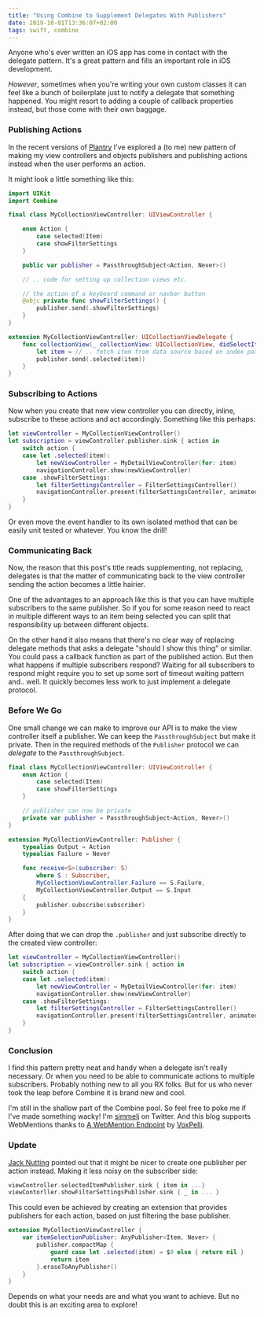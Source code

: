 ```yaml
---
title: "Using Combine to Supplement Delegates With Publishers"
date: 2019-10-01T13:36:07+02:00
tags: swift, combine
---
```


Anyone who's ever written an iOS app has come in contact with the delegate pattern. It's a great pattern and fills an important role in iOS development.

_However_, sometimes when you're writing your own custom classes it can feel like a bunch of boilerplate just to notify a delegate that something happened. You might resort to adding a couple of callback properties instead, but those come with their own baggage.

### Publishing Actions

In the recent versions of [Plantry](https://www.plantry.app) I've explored a (to me) new pattern of making my view controllers and objects publishers and publishing actions instead when the user performs an action.

It might look a little something like this:

```swift
import UIKit
import Combine

final class MyCollectionViewController: UIViewController {

    enum Action {
        case selected(Item)
        case showFilterSettings
    }

    public var publisher = PassthroughSubject<Action, Never>()

    // .. code for setting up collection views etc.

    // the action of a keyboard command or navbar button
    @objc private func showFilterSettings() {
        publisher.send(.showFilterSettings)
    }
}

extension MyCollectionViewController: UICollectionViewDelegate {
    func collectionView(_ collectionView: UICollectionView, didSelectItemAt indexPath: IndexPath) {
        let item = // .. fetch item from data source based on index path
        publisher.send(.selected(item))
    }
}
```

### Subscribing to Actions

Now when you create that new view controller you can directly, inline, subscribe to these actions and act accordingly. Something like this perhaps:

```swift
let viewController = MyCollectionViewController()
let subscription = viewController.publisher.sink { action in
    switch action {
    case let .selected(item):
        let newViewController = MyDetailViewController(for: item)
        navigationController.show(newViewController)
    case .showFilterSettings:
        let filterSettingsController = FilterSettingsController()
        navigationController.present(filterSettingsController, animated: true)
    }
}
```

Or even move the event handler to its own isolated method that can be easily unit tested or whatever. You know the drill!

### Communicating Back

Now, the reason that this post's title reads supplementing, not replacing, delegates is that the matter of communicating back to the view controller sending the action becomes a little hairier.

One of the advantages to an approach like this is that you can have multiple subscribers to the same publisher. So if you for some reason need to react in multiple different ways to an item being selected you can split that responsibility up between different objects.

On the other hand it also means that there's no clear way of replacing delegate methods that asks a delegate "should I show this thing" or similar. You could pass a callback function as part of the published action. But then what happens if multiple subscribers respond? Waiting for all subscribers to respond might require you to set up some sort of timeout waiting pattern and.. well. It quickly becomes less work to just implement a delegate protocol.

### Before We Go

One small change we can make to improve our API is to make the view controller itself a publisher. We can keep the `PassthroughSubject` but make it private. Then in the required methods of the `Publisher` protocol we can _delegate_ to the `PassthroughSubject`.

```swift
final class MyCollectionViewController: UIViewController {
    enum Action {
        case selected(Item)
        case showFilterSettings
    }

    // publisher can now be private
    private var publisher = PassthroughSubject<Action, Never>()
}

extension MyCollectionViewController: Publisher {
    typealias Output = Action
    typealias Failure = Never

    func receive<S>(subscriber: S)
        where S : Subscriber,
        MyCollectionViewController.Failure == S.Failure,
        MyCollectionViewController.Output == S.Input
    {
        publisher.subscribe(subscriber)
    }
}
```

After doing that we can drop the `.publisher` and just subscribe directly to the created view controller:

```swift
let viewController = MyCollectionViewController()
let subscription = viewController.sink { action in
    switch action {
    case let .selected(item):
        let newViewController = MyDetailViewController(for: item)
        navigationController.show(newViewController)
    case .showFilterSettings:
        let filterSettingsController = FilterSettingsController()
        navigationController.present(filterSettingsController, animated: true)
    }
}
```

### Conclusion

I find this pattern pretty neat and handy when a delegate isn't really necessary. Or when you need to be able to communicate actions to multiple subscribers. Probably nothing new to all you RX folks. But for us who never took the leap before Combine it is brand new and cool.

I'm still in the shallow part of the Combine pool. So feel free to poke me if I've made something wacky! I'm [simmelj](https://www.twitter.com/simmelj) on Twitter. And this blog supports WebMentions thanks to [A WebMention Endpoint](https://webmention.herokuapp.com) by [VoxPelli](https://www.voxpelli.com).

### Update

[Jack Nutting](https://www.twitter.com/jacknutting) pointed out that it might be nicer to create one publisher per action instead. Making it less noisy on the subscriber side:

```swift
viewController.selectedItemPublisher.sink { item in ...}
viewContorller.showFilterSettingsPublisher.sink { _ in ... }
```

This could even be achieved by creating an extension that provides publishers for each action, based on just filtering the base publisher.

```swift
extension MyCollectionViewController {
    var itemSelectionPublisher: AnyPublisher<Item, Never> {
        publisher.compactMap {
            guard case let .selected(item) = $0 else { return nil }
            return item
        }.eraseToAnyPublisher()
    }
}
```

Depends on what your needs are and what you want to achieve. But no doubt this is an exciting area to explore!
